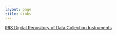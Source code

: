 ```yaml
---
layout: page
title: Links
---
```


[IRIS Digital Repository of Data Collection Instruments](https://www.iris-database.org/iris/app/home/index)
